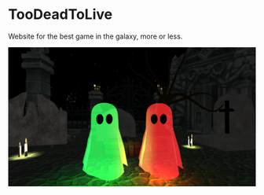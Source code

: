 # TooDeadToLive
Website for the best game in the galaxy, more or less.


![Screen](img/background_readme.png?raw=true "Preview")
